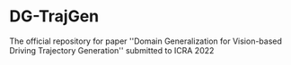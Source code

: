 # DG-TrajGen
The official repository for paper ''Domain Generalization for Vision-based Driving Trajectory Generation'' submitted to ICRA 2022
